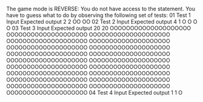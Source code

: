
The game mode is REVERSE: You do not have access to the statement. You have to guess what to do by observing the following set of tests:
01 Test 1
Input
Expected output
2
2
OO
OO
02 Test 2
Input
Expected output
4
1
O
O
O
O
03 Test 3
Input
Expected output
20
20
OOOOOOOOOOOOOOOOOOOO
OOOOOOOOOOOOOOOOOOOO
OOOOOOOOOOOOOOOOOOOO
OOOOOOOOOOOOOOOOOOOO
OOOOOOOOOOOOOOOOOOOO
OOOOOOOOOOOOOOOOOOOO
OOOOOOOOOOOOOOOOOOOO
OOOOOOOOOOOOOOOOOOOO
OOOOOOOOOOOOOOOOOOOO
OOOOOOOOOOOOOOOOOOOO
OOOOOOOOOOOOOOOOOOOO
OOOOOOOOOOOOOOOOOOOO
OOOOOOOOOOOOOOOOOOOO
OOOOOOOOOOOOOOOOOOOO
OOOOOOOOOOOOOOOOOOOO
OOOOOOOOOOOOOOOOOOOO
OOOOOOOOOOOOOOOOOOOO
OOOOOOOOOOOOOOOOOOOO
OOOOOOOOOOOOOOOOOOOO
OOOOOOOOOOOOOOOOOOOO
04 Test 4
Input
Expected output
1
1
O
